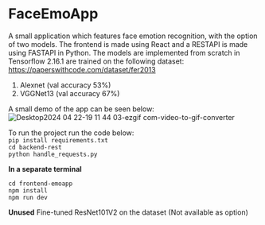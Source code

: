 # FaceEmoApp


A small application which features face emotion recognition, with the option of two models. The frontend is made using React and a RESTAPI is made using FASTAPI in Python. The models are implemented from scratch in Tensorflow 2.16.1 are trained on the following dataset: https://paperswithcode.com/dataset/fer2013
1. Alexnet (val accuracy 53%)
2. VGGNet13 (val accuracy 67%)

A small demo of the app can be seen below:
![Desktop2024 04 22-19 11 44 03-ezgif com-video-to-gif-converter](https://github.com/aryangarg794/FaceEmoApp/assets/72252206/aad53261-5f1d-45c0-baa7-7d245fa27a08)

To run the project run the code below:\
`pip install requirements.txt`\
`cd backend-rest`\
`python handle_requests.py`

**In a separate terminal** 

`cd frontend-emoapp`\
`npm install`\
`npm run dev`

**Unused**
Fine-tuned ResNet101V2 on the dataset (Not available as option)
